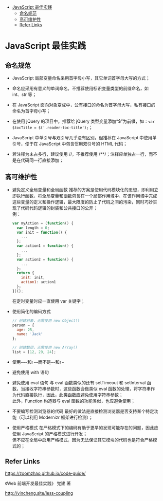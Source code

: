 - [JavaScript 最佳实践](#javascript-%E6%9C%80%E4%BD%B3%E5%AE%9E%E8%B7%B5)
  - [命名规范](#%E5%91%BD%E5%90%8D%E8%A7%84%E8%8C%83)
  - [高可维护性](#%E9%AB%98%E5%8F%AF%E7%BB%B4%E6%8A%A4%E6%80%A7)
  - [Refer Links](#refer-links)

# JavaScript 最佳实践

## 命名规范

- JavaScript 局部变量命名采用首字母小写，其它单词首字母大写的方式；

- 命名应采用有意义的单词命名，不推荐使用标识变量类型的前缀命名，如 int、str 等；

- 在 JavaScript 面向对象变成中，公有接口的命名为首字母大写，私有接口的命名为首字母小写；

- 在使用 jQuery 的项目中，推荐给 jQuery 类型变量添加“$”为前缀，如：`var $tocTitle = $('.reader-toc-title');`；

- JavaScript 中单引号与双引号几乎没有区别，但推荐在 JavaScript 中使用单引号，便于在 JavaScript 中包含惯用双引号的 HTML 代码；

- 若注释为未占多行，建议使用 //，不推荐使用 /**/；注释应单独占一行，而不是在代码同一行直接添加；

## 高可维护性

- 避免定义全局变量和全局函数
  推荐的方案是使用代码模块化的思想，即利用立即执行函数，将全局变量和函数包含在一个局部作用域中，在该作用域中完成这些变量的定义和操作逻辑，最大限度的防止了代码之间的污染，同时巧妙实现了代码代码逻辑的封装和公共接口的公开；   
  例：
  ```javascript
  var myAction = (function() {
    var length = 0;
    var init = function() {
      ...
    };
    var action1 = function() {
      ...
    };
    var action2 = function() {
      ...
    };
    return {
      init: init,
      action1: action1
    };
  })();
  ```
  在定时变量时应一直使用 var 关键字；

- 使用简化的编码方式
  ```javascript
  // 创建对象，无需使用 new Object()
  person = {
    age: 25,
    name: 'Jack'
  };

  // 创建数组，无需使用 new Array()
  list = [12, 20, 24];
  ```

- 使用`===`和`!==`而不是`==`和`!=`

- 避免使用 with 语句

- 避免使用 eval 语句
  与 eval 函数类似的还有 setTimeout 和 setInterval 函数，当接收字符串参数时，这些函数会做类似 eval 函数的处理，将字符串作为代码直接执行，因此，此类函数应避免使用字符串参数；   
  此外，Function 构造器与 eval 函数的功能类似，也应避免使用；

- 不要编写检测浏览器的代码
  最好的做法是直接检测浏览器是否支持某个特定功能（可以利用 Modernizr 框架进行检测）；

- 使用严格模式
  在严格模式下的编码有助于更早的发现可能存在的问题，因此应使用 JavaScript 的严格模式进行开发；   
  但不应在全局中启用严格模式，因为无法保证其它模块的代码也是符合严格模式的；

## Refer Links

https://zoomzhao.github.io/code-guide/

《Web 前端开发最佳实践》 党建 著

http://yincheng.site/less-coupling